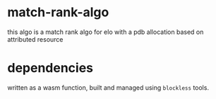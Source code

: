 # match-rank-algo

this algo is a match rank algo for elo with a pdb allocation based on attributed resource

# dependencies

written as a wasm function, built and managed using `blockless` tools.
